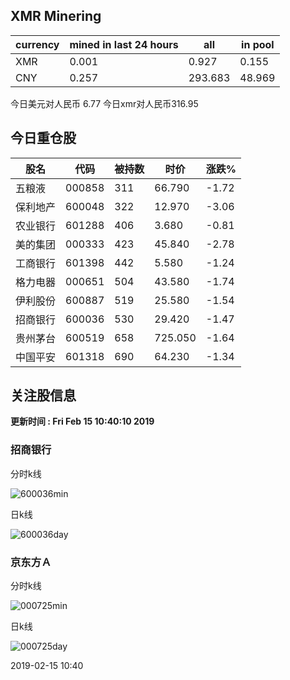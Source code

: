 ## XMR Minering

|currency|mined in last 24 hours|all|in pool|
|---|---|---|---|
|XMR|0.001|0.927|0.155|
|CNY|0.257|293.683|48.969|

今日美元对人民币 6.77	今日xmr对人民币316.95


## 今日重仓股 

|股名|代码|被持数|时价|涨跌%|
|---|---|---|---|---|
|五粮液|000858|311|66.790|-1.72|
|保利地产|600048|322|12.970|-3.06|
|农业银行|601288|406|3.680|-0.81|
|美的集团|000333|423|45.840|-2.78|
|工商银行|601398|442|5.580|-1.24|
|格力电器|000651|504|43.580|-1.74|
|伊利股份|600887|519|25.580|-1.54|
|招商银行|600036|530|29.420|-1.47|
|贵州茅台|600519|658|725.050|-1.64|
|中国平安|601318|690|64.230|-1.34|

## 关注股信息
**更新时间 : Fri Feb 15 10:40:10 2019**
### 招商银行 
分时k线

![600036min](http://image.sinajs.cn/newchart/min/n/sh600036.gif)

日k线

![600036day](http://image.sinajs.cn/newchart/daily/n/sh600036.gif)

### 京东方Ａ 
分时k线

![000725min](http://image.sinajs.cn/newchart/min/n/sz000725.gif)

日k线

![000725day](http://image.sinajs.cn/newchart/daily/n/sz000725.gif)

2019-02-15 10:40